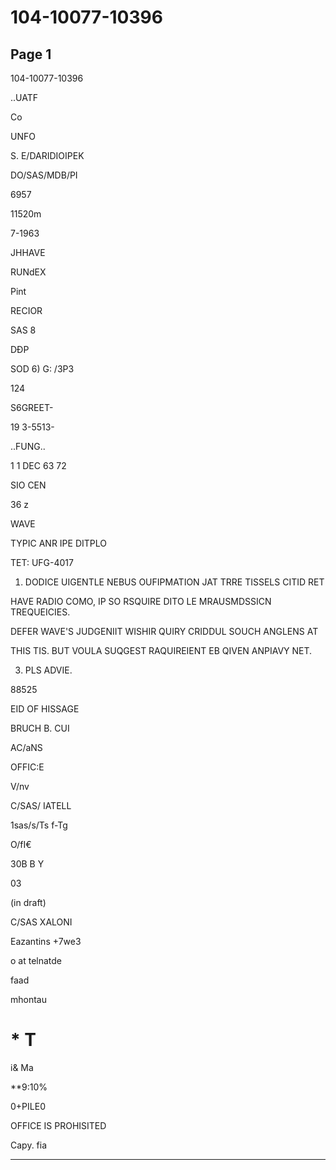 # 104-10077-10396

## Page 1

104-10077-10396

..UATF

Co

UNFO

S. E/DARIDIOIPEK

DO/SAS/MDB/PI

6957

11520m

7-1963

JHHAVE

RUNdEX

Pint

RECIOR

SAS 8

DĐP

SOD 6) G: /3P3

124

S6GREET-

19 3-5513-

..FUNG..

1 1 DEC 63 72

SIO CEN

36 z

WAVE

TYPIC ANR IPE DITPLO

TET: UFG-4017

1. DODICE UIGENTLE NEBUS OUFIPMATION JAT TRRE TISSELS CITID RET

HAVE RADIO COMO, IP SO RSQUIRE DITO LE MRAUSMDSSICN TREQUEICIES.

DEFER WAVE'S JUDGENIIT WISHIR QUIRY CRIDDUL SOUCH ANGLENS AT

THIS TIS. BUT VOULA SUQGEST RAQUIREIENT EB QIVEN ANPIAVY NET.

3. PLS ADVIE.

88525

EID OF HISSAGE

BRUCH B. CUI

AC/aNS

OFFIC:E

V/nv

C/SAS/ IATELL

1sas/s/Ts f-Tg

O/fI€

30B B Y

03

(in draft)

C/SAS XALONI

Eazantins +7we3

o at telnatde

faad

mhontau

# * T

i& Ma

**9:10%

0+PILE0

OFFICE IS PROHISITED

Capy. fia

---

